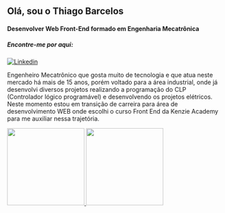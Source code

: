 <h2> Olá, sou o Thiago Barcelos </h2>

<h4 >Desenvolver Web Front-End formado em Engenharia Mecatrônica</h4>
<h5>Encontre-me por aqui:</h5>
<div><a  align="center"href="https://www.linkedin.com/in/thiagolbf" target="_blank"><img src="https://img.shields.io/badge/LinkedIn-0077B5?style=for-the-badge&logo=linkedin&logoColor=white" alt="Linkedin"></a> </div>


Engenheiro Mecatrônico que gosta muito de tecnologia e que atua neste mercado há mais de 15 anos, porém voltado para a área industrial, onde já desenvolvi diversos projetos realizando a programação do CLP (Controlador lógico programável) e desenvolvendo os projetos elétricos. Neste momento estou em transição de carreira para área de desenvolvimento WEB onde escolhi o curso Front End da Kenzie Academy para me auxiliar nessa trajetória. 


<div>
<a href="https://github.com/thiagolbf">
<img height="180em" src="https://github-readme-stats.vercel.app/api/top-langs/?username=thiagolbf&layout=compact&langs_count=7&theme=dracula"/>
<img height="180em" src="https://github-readme-stats.vercel.app/api?username=thiagolbf&show_icons=true&theme=dracula&include_all_commits=true&count_private=true"/>
</div>
